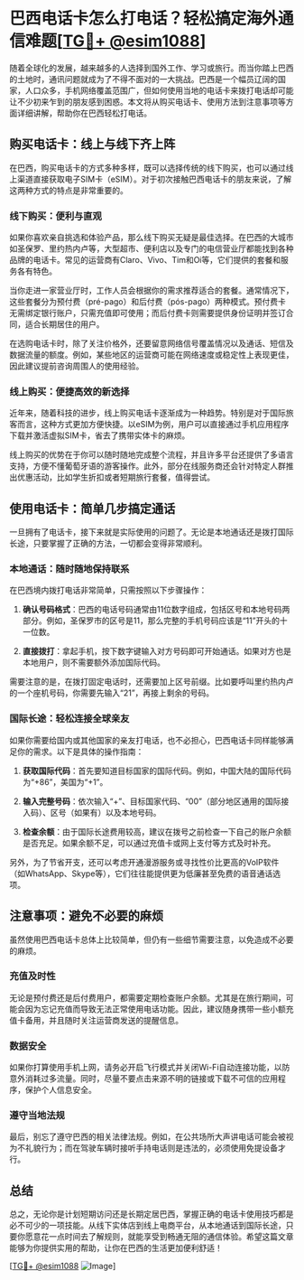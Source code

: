 # 巴西电话卡怎么打电话？轻松搞定海外通信难题[[TG💪+ @esim1088](https://t.me/s/esim1088)]

随着全球化的发展，越来越多的人选择到国外工作、学习或旅行。而当你踏上巴西的土地时，通讯问题就成为了不得不面对的一大挑战。巴西是一个幅员辽阔的国家，人口众多，手机网络覆盖范围广，但如何使用当地的电话卡来拨打电话却可能让不少初来乍到的朋友感到困惑。本文将从购买电话卡、使用方法到注意事项等方面详细讲解，帮助你在巴西轻松打电话。

## 购买电话卡：线上与线下齐上阵

在巴西，购买电话卡的方式多种多样，既可以选择传统的线下购买，也可以通过线上渠道直接获取电子SIM卡（eSIM）。对于初次接触巴西电话卡的朋友来说，了解这两种方式的特点是非常重要的。

### 线下购买：便利与直观

如果你喜欢亲自挑选和体验产品，那么线下购买无疑是最佳选择。在巴西的大城市如圣保罗、里约热内卢等，大型超市、便利店以及专门的电信营业厅都能找到各种品牌的电话卡。常见的运营商有Claro、Vivo、Tim和Oi等，它们提供的套餐和服务各有特色。

当你走进一家营业厅时，工作人员会根据你的需求推荐适合的套餐。通常情况下，这些套餐分为预付费（pré-pago）和后付费（pós-pago）两种模式。预付费卡无需绑定银行账户，只需充值即可使用；而后付费卡则需要提供身份证明并签订合同，适合长期居住的用户。

在选购电话卡时，除了关注价格外，还要留意网络信号覆盖情况以及通话、短信及数据流量的额度。例如，某些地区的运营商可能在网络速度或稳定性上表现更佳，因此建议提前咨询周围人的使用经验。

### 线上购买：便捷高效的新选择

近年来，随着科技的进步，线上购买电话卡逐渐成为一种趋势。特别是对于国际旅客而言，这种方式更加方便快捷。以eSIM为例，用户可以直接通过手机应用程序下载并激活虚拟SIM卡，省去了携带实体卡的麻烦。

线上购买的优势在于你可以随时随地完成整个流程，并且许多平台还提供了多语言支持，方便不懂葡萄牙语的游客操作。此外，部分在线服务商还会针对特定人群推出优惠活动，比如学生折扣或者短期旅行套餐，值得尝试。

## 使用电话卡：简单几步搞定通话

一旦拥有了电话卡，接下来就是实际使用的问题了。无论是本地通话还是拨打国际长途，只要掌握了正确的方法，一切都会变得非常顺利。

### 本地通话：随时随地保持联系

在巴西境内拨打电话非常简单，只需按照以下步骤操作：

1. **确认号码格式**：巴西的电话号码通常由11位数字组成，包括区号和本地号码两部分。例如，圣保罗市的区号是11，那么完整的手机号码应该是“11”开头的十一位数。
   
2. **直接拨打**：拿起手机，按下数字键输入对方号码即可开始通话。如果对方也是本地用户，则不需要额外添加国际代码。

需要注意的是，在拨打固定电话时，还需要加上区号前缀。比如要呼叫里约热内卢的一个座机号码，你需要先输入“21”，再接上剩余的号码。

### 国际长途：轻松连接全球亲友

如果你需要给国内或其他国家的亲友打电话，也不必担心，巴西电话卡同样能够满足你的需求。以下是具体的操作指南：

1. **获取国际代码**：首先要知道目标国家的国际代码。例如，中国大陆的国际代码为“+86”，美国为“+1”。

2. **输入完整号码**：依次输入“+”、目标国家代码、“00”（部分地区通用的国际接入码）、区号（如果有）以及本地号码。

3. **检查余额**：由于国际长途费用较高，建议在拨号之前检查一下自己的账户余额是否充足。如果余额不足，可以通过充值卡或网上支付等方式及时补充。

另外，为了节省开支，还可以考虑开通漫游服务或寻找性价比更高的VoIP软件（如WhatsApp、Skype等），它们往往能提供更为低廉甚至免费的语音通话选项。

## 注意事项：避免不必要的麻烦

虽然使用巴西电话卡总体上比较简单，但仍有一些细节需要注意，以免造成不必要的麻烦。

### 充值及时性

无论是预付费还是后付费用户，都需要定期检查账户余额。尤其是在旅行期间，可能会因为忘记充值而导致无法正常使用电话功能。因此，建议随身携带一些小额充值卡备用，并且随时关注运营商发送的提醒信息。

### 数据安全

如果你打算使用手机上网，请务必开启飞行模式并关闭Wi-Fi自动连接功能，以防意外消耗过多流量。同时，尽量不要点击来源不明的链接或下载不可信的应用程序，保护个人信息安全。

### 遵守当地法规

最后，别忘了遵守巴西的相关法律法规。例如，在公共场所大声讲电话可能会被视为不礼貌行为；而在驾驶车辆时接听手持电话则是违法的，必须使用免提设备才行。

## 总结

总之，无论你是计划短期访问还是长期定居巴西，掌握正确的电话卡使用技巧都是必不可少的一项技能。从线下实体店到线上电商平台，从本地通话到国际长途，只要你愿意花一点时间去了解规则，就能享受到畅通无阻的通信体验。希望这篇文章能够为你提供实用的帮助，让你在巴西的生活更加便利舒适！

[[TG💪+ @esim1088](https://t.me/s/esim1088) ![Image](https://i.postimg.cc/4NQfJmqS/Snipaste-2025-05-13-00-14-12.png)]